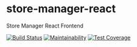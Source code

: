 # store-manager-react
Store Manager React Frontend

[![Build Status](https://travis-ci.org/iMichaelOwolabi/store-manager-react.svg?branch=develop)](https://travis-ci.org/iMichaelOwolabi/store-manager-react)
[![Maintainability](https://api.codeclimate.com/v1/badges/a99a88d28ad37a79dbf6/maintainability)](https://codeclimate.com/github/codeclimate/codeclimate/maintainability)
[![Test Coverage](https://api.codeclimate.com/v1/badges/a99a88d28ad37a79dbf6/test_coverage)](https://codeclimate.com/github/codeclimate/codeclimate/test_coverage)